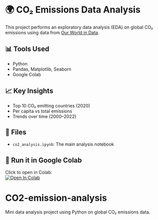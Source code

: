 # 🌍 CO₂ Emissions Data Analysis

This project performs an exploratory data analysis (EDA) on global CO₂ emissions using data from [Our World in Data](https://github.com/owid/co2-data).

## 📊 Tools Used
- Python
- Pandas, Matplotlib, Seaborn
- Google Colab

## 📈 Key Insights
- Top 10 CO₂ emitting countries (2020)
- Per capita vs total emissions
- Trends over time (2000–2022)

## 📁 Files
- `co2_analysis.ipynb`: The main analysis notebook

## 🚀 Run it in Google Colab
Click to open in Colab:  
[![Open In Colab](https://colab.research.google.com/assets/colab-badge.svg)](https://colab.research.google.com/github/ayubarslaan/CO2-emission-analysis/blob/main/co2_analysis.ipynb)
# CO2-emission-analysis
Mini data analysis project using Python on global CO₂ emissions data.
